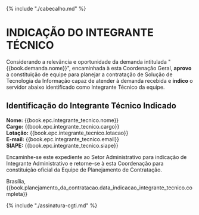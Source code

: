 {% include "./cabecalho.md" %}
# INDICAÇÃO DO INTEGRANTE TÉCNICO 

Considerando a relevância e oportunidade da demanda intitulada "{{book.demanda.nome}}", encaminhada à esta Coordenação Geral, **aprovo** a constituição de equipe para planejar a contratação de Solução de Tecnologia da Informação capaz de atender à demanda recebida e **indico** o servidor abaixo identificado como Integrante Técnico da equipe.

## Identificação do Integrante Técnico Indicado
**Nome:** {{book.epc.integrante_tecnico.nome}}  
**Cargo:** {{book.epc.integrante_tecnico.cargo}}  
**Lotação:** {{book.epc.integrante_tecnico.lotacao}}  
**E-mail:** {{book.epc.integrante_tecnico.email}}  
**SIAPE:** {{book.epc.integrante_tecnico.siape}}  

Encaminhe-se este expediente ao Setor Administrativo para indicação de Integrante Administrativo e retorne-se à esta Coordenação para constituição oficial da Equipe de Planejamento de Contratação.

Brasília, {{book.planejamento_da_contratacao.data_indicacao_integrante_tecnico.completa}}
   
   
   
{% include "./assinatura-cgti.md" %}

